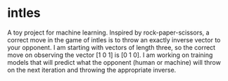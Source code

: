 # intles

A toy project for machine learning. Inspired by rock-paper-scissors, a correct move in the game of intles is to throw an exactly inverse vector to your opponent. I am starting with vectors of length three, so the correct move on observing the vector [1 0 1] is [0 1 0]. I am working on training models that will predict what the opponent (human or machine) will throw on the next iteration and throwing the appropriate inverse.
